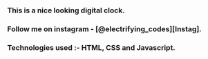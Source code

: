 ### This is a nice looking digital clock.

### Follow me on instagram - [@electrifying_codes][Instag].

### Technologies used :- HTML, CSS and Javascript.

[Instagram]: https://www.instagram.com/electrifying_codes